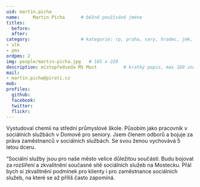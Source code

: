 ```yaml
---
uid: martin.picha
name:     Martin Pícha  	# běžně používáné jméno
titles:
  before:
  after:
category:                 	# kategorie: rp, praha, vary, hradec, jmk, senat
- ulk
- pms
ordpms: 2
img: people/martin-picha.jpg   # 165 x 220
description: místopředseda MS Most       	# kratký popis, max 160 znaků
mail:
- martin.picha@pirati.cz
mob:	
profiles:
  github:
  facebook: 
  twitter: 
  flickr: 
---
```


Vystudoval chemii na střední průmyslové škole. Působím jako pracovník v sociálních službách v Domově pro seniory. Jsem členem odborů a bojuje za práva zaměstnanců v sociálních službách. Se svou ženou vychovává 5 letou dceru.

“Sociální služby jsou pro naše město velice důležitou součástí. Budu bojovat za rozšíření a zkvalitnění současné sítě sociálních služeb na Mostecku. Přál bych si zkvalitnění podmínek pro klienty i pro zaměstnance sociálních služeb, na které se až příliš často zapomíná.
